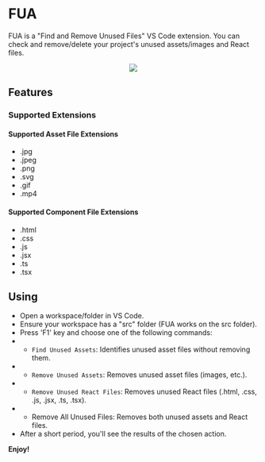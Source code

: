 # FUA

FUA is a "Find and Remove Unused Files" VS Code extension.
You can check and remove/delete your project's unused assets/images and React files. 

<p align=center> <a href="https://marketplace.visualstudio.com/items?itemName=OguzhanDurmaz.FUA"><img src="https://img.shields.io/visual-studio-marketplace/v/OguzhanDurmaz.FUA?color=%234c1&label=Visual%20Studio%20Marketplace"></a> </p>

## Features

### Supported Extensions

#### Supported Asset File Extensions

- .jpg
- .jpeg
- .png
- .svg
- .gif
- .mp4

#### Supported Component File Extensions

- .html
- .css
- .js
- .jsx
- .ts
- .tsx

## Using

- Open a workspace/folder in VS Code.
- Ensure your workspace has a "src" folder (FUA works on the src folder).
- Press 'F1' key and choose one of the following commands:
- - `Find Unused Assets`: Identifies unused asset files without removing them.
- - `Remove Unused Assets`: Removes unused asset files (images, etc.).
- - `Remove Unused React Files`: Removes unused React files (.html, .css, .js, .jsx, .ts, .tsx).
- - Remove All Unused Files: Removes both unused assets and React files.
- After a short period, you'll see the results of the chosen action.

**Enjoy!**
